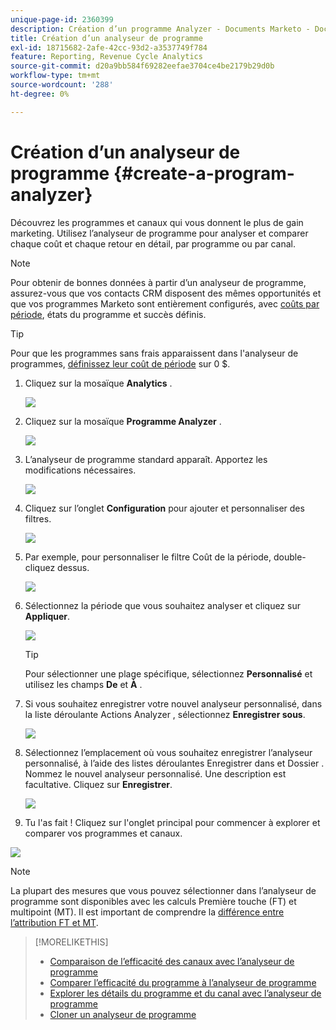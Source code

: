 ```yaml
---
unique-page-id: 2360399
description: Création d’un programme Analyzer - Documents Marketo - Documentation du produit
title: Création d’un analyseur de programme
exl-id: 18715682-2afe-42cc-93d2-a3537749f784
feature: Reporting, Revenue Cycle Analytics
source-git-commit: d20a9bb584f69282eefae3704ce4be2179b29d0b
workflow-type: tm+mt
source-wordcount: '288'
ht-degree: 0%

---
```


# Création d’un analyseur de programme {#create-a-program-analyzer}

Découvrez les programmes et canaux qui vous donnent le plus de gain marketing. Utilisez l’analyseur de programme pour analyser et comparer chaque coût et chaque retour en détail, par programme ou par canal.

>[!NOTE]
>
>Pour obtenir de bonnes données à partir d’un analyseur de programme, assurez-vous que vos contacts CRM disposent des mêmes opportunités et que vos programmes Marketo sont entièrement configurés, avec [coûts par période](/help/marketo/product-docs/reporting/revenue-cycle-analytics/revenue-tools/define-period-costs.md), états du programme et succès définis.

>[!TIP]
>
>Pour que les programmes sans frais apparaissent dans l&#39;analyseur de programmes, [définissez leur coût de période](/help/marketo/product-docs/reporting/revenue-cycle-analytics/revenue-tools/define-period-costs.md) sur 0 $.

1. Cliquez sur la mosaïque **Analytics** .

   ![](assets/image2014-9-17-13-3a7-3a1.png)

1. Cliquez sur la mosaïque **Programme Analyzer** .

   ![](assets/program-analyzer-icon-hand.png)

1. L’analyseur de programme standard apparaît. Apportez les modifications nécessaires.

   ![](assets/image2016-10-31-15-3a3-3a9.png)

1. Cliquez sur l’onglet **Configuration** pour ajouter et personnaliser des filtres.

   ![](assets/image2016-10-31-15-3a25-3a57.png)

1. Par exemple, pour personnaliser le filtre Coût de la période, double-cliquez dessus.

   ![](assets/image2016-10-31-15-3a33-3a2.png)

1. Sélectionnez la période que vous souhaitez analyser et cliquez sur **Appliquer**.

   ![](assets/image2016-10-31-15-3a30-3a32.png)

   >[!TIP]
   >
   >Pour sélectionner une plage spécifique, sélectionnez **Personnalisé** et utilisez les champs **De** et **À** .

1. Si vous souhaitez enregistrer votre nouvel analyseur personnalisé, dans la liste déroulante Actions Analyzer , sélectionnez **Enregistrer sous**.

   ![](assets/image2016-10-31-15-3a5-3a8.png)

1. Sélectionnez l’emplacement où vous souhaitez enregistrer l’analyseur personnalisé, à l’aide des listes déroulantes Enregistrer dans et Dossier . Nommez le nouvel analyseur personnalisé. Une description est facultative. Cliquez sur **Enregistrer**.

   ![](assets/image2016-10-31-15-3a7-3a19.png)

1. Tu l&#39;as fait ! Cliquez sur l&#39;onglet principal pour commencer à explorer et comparer vos programmes et canaux.

![](assets/november-custom-report.png)

>[!NOTE]
>
>La plupart des mesures que vous pouvez sélectionner dans l’analyseur de programme sont disponibles avec les calculs Première touche (FT) et multipoint (MT). Il est important de comprendre la [différence entre l’attribution FT et MT](/help/marketo/product-docs/reporting/revenue-cycle-analytics/revenue-tools/attribution/understanding-attribution.md).

>[!MORELIKETHIS]
>
>* [Comparaison de l’efficacité des canaux avec l’analyseur de programme](/help/marketo/product-docs/reporting/revenue-cycle-analytics/program-analytics/compare-channel-effectiveness-with-the-program-analyzer.md)
>* [Comparer l’efficacité du programme à l’analyseur de programme](/help/marketo/product-docs/reporting/revenue-cycle-analytics/program-analytics/compare-program-effectiveness-with-the-program-analyzer.md)
>* [Explorer les détails du programme et du canal avec l’analyseur de programme](/help/marketo/product-docs/reporting/revenue-cycle-analytics/program-analytics/explore-program-and-channel-details-with-the-program-analyzer.md)
>* [Cloner un analyseur de programme](/help/marketo/product-docs/reporting/revenue-cycle-analytics/program-analytics/clone-a-program-analyzer.md)
